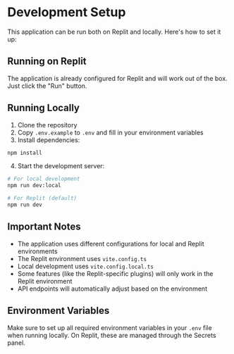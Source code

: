 # Development Setup

This application can be run both on Replit and locally. Here's how to set it up:

## Running on Replit
The application is already configured for Replit and will work out of the box. Just click the "Run" button.

## Running Locally
1. Clone the repository
2. Copy `.env.example` to `.env` and fill in your environment variables
3. Install dependencies:
```bash
npm install
```

4. Start the development server:
```bash
# For local development
npm run dev:local

# For Replit (default)
npm run dev
```

## Important Notes
- The application uses different configurations for local and Replit environments
- The Replit environment uses `vite.config.ts`
- Local development uses `vite.config.local.ts`
- Some features (like the Replit-specific plugins) will only work in the Replit environment
- API endpoints will automatically adjust based on the environment

## Environment Variables
Make sure to set up all required environment variables in your `.env` file when running locally. On Replit, these are managed through the Secrets panel.
